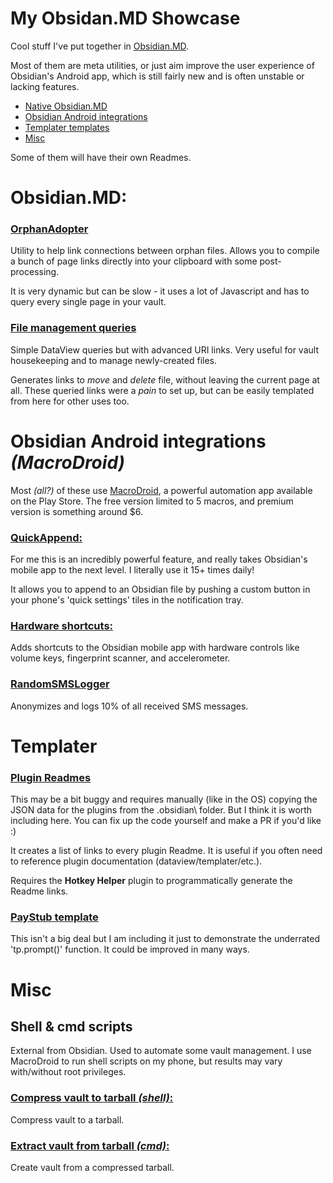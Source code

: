 # My Obsidan.MD Showcase

Cool stuff I've put together in [Obsidian.MD](https://obsidian.md).

Most of them are meta utilities, or just aim improve the user experience of Obsidian's Android app, which is still fairly new and is often unstable or lacking features.


- [Native Obsidian.MD](#obsidianmd)
- [Obsidian Android integrations](#obsidian-android-integrations-macrodroid)
- [Templater templates](#Templater)
- [Misc](#misc)

Some of them will have their own Readmes.

# Obsidian.MD:

### [**OrphanAdopter**](/OrphanAdopter/)
Utility to help link connections between orphan files. Allows you to compile a bunch of page links directly into your clipboard with some post-processing.

It is very dynamic but can be slow - it uses a lot of Javascript and has to query every single page in your vault.

### [**File management queries**](/FileManagementQueries/)
Simple DataView queries but with advanced URI links. Very useful for vault housekeeping and to manage newly-created files.

Generates links to *move* and *delete* file, without leaving the current page at all. These queried links were a *pain* to set up, but can be easily templated from here for other uses too.



# **Obsidian Android integrations** *(MacroDroid)*

Most *(all?)* of these use [MacroDroid](https://play.google.com/store/apps/details?id=com.arlosoft.macrodroid&hl=en_US&gl=US), a powerful automation app available on the Play Store. The free version limited to 5 macros, and premium version is something around $6.


### [**QuickAppend:**](/QuickAppend/)
For me this is an incredibly powerful feature, and really takes Obsidian's mobile app to the next level. I literally use it 15+ times daily!

It allows you to append to an Obsidian file by pushing a custom button in your phone's 'quick settings' tiles in the notification tray. 

### [**Hardware shortcuts:**](/AndroidHardwareShortcuts/)
Adds shortcuts to the Obsidian mobile app with hardware controls like volume keys, fingerprint scanner, and accelerometer.

### **[RandomSMSLogger](/RandomSMSLogger/)**
Anonymizes and logs 10% of all received SMS messages.


# Templater

### [Plugin Readmes](/Templater/PluginReadmes)

This may be a bit buggy and requires manually (like in the OS) copying the JSON data for the plugins from the \.obsidian\ folder. But I think it is worth including here. You can fix up the code yourself and make a PR if you'd like :)

It creates a list of links to every plugin Readme. It is useful if you often need to reference plugin documentation (dataview/templater/etc.).

Requires the **Hotkey Helper** plugin to programmatically generate the Readme links.

### [PayStub template](/Templater/PayStubTemplate)

This isn't a big deal but I am including it just to demonstrate the underrated 'tp.prompt()' function. It could be improved in many ways.


# Misc

## **Shell & cmd scripts**
External from Obsidian. Used to automate some vault management. I use MacroDroid to run shell scripts on my phone, but results may vary with/without root privileges.

### [**Compress vault to tarball** *(shell)*:](/Bat-ShellScripts/)
Compress vault to a tarball.

### [**Extract vault from tarball** *(cmd)*:](/Bat-ShellScripts/)
Create vault from a compressed tarball.

